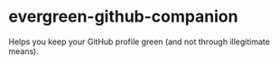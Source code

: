 # evergreen-github-companion

Helps you keep your GitHub profile green (and not through illegitimate means).
